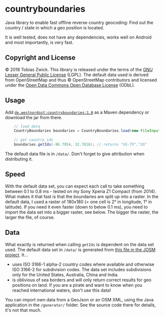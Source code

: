 # countryboundaries

Java library to enable fast offline reverse country geocoding: Find out the country / state in which a geo position is located.

It is well tested, does not have any dependencies, works well on Android and most importantly, is very fast.

## Copyright and License

© 2018 Tobias Zwick. This library is released under the terms of the [GNU Lesser General Public License](http://www.gnu.org/licenses/lgpl-3.0.html) (LGPL).
The default data used is derived from OpenStreetMap and thus © OpenStreetMap contributors and licensed under the [Open Data Commons Open Database License](https://opendatacommons.org/licenses/odbl/) (ODbL).

## Usage

Add [`de.westnordost:countryboundaries:1.0`](https://maven-repository.com/artifact/de.westnordost/countryboundaries/1.0) as a Maven dependency or download the jar from there.

```java
	// load data
	CountryBoundaries boundaries = CountryBoundaries.load(new FileInputStream("boundaries.ser"));
	
	// get country ids
	boundaries.getIds(-96.7954, 32.7816); // returns "US-TX","US"
```

The default data file is in `/data/`. Don't forget to give attribution when distributing it.

## Speed

With the default data set, you can expect each call to take something between 0.1 to 0.8 ms - tested on my Sony Xperia Z1 Compact (from 2014). What makes it that fast is that the boundaries are split up into a raster. In the default data, I used a raster of 180x180 (= one cell is 2° in longitude, 1° in latitude).
If you need it even faster (down to below 0.1 ms), you need to import the data set into a bigger raster, see below. The bigger the raster, the larger the file, of course.

## Data

What exactly is returned when calling `getIds` is dependent on the data set used. The default data set in `/data/` is generated from [this file in the JOSM project](https://josm.openstreetmap.de/export/HEAD/josm/trunk/data/boundaries.osm). It...
- uses ISO 3166-1 alpha-2 country codes where available and otherwise ISO 3166-2 for subdivision codes. The data set includes subdivisions only for the United States, Australia, China and India.
- is oblivious of sea borders and will only return correct results for geo positions on land. If you are a pirate and want to know when you reached international waters, don't use this data!

You can import own data from a GeoJson or an OSM XML, using the Java application in the `/generator/` folder. See the source code there for details, it's not that much.
